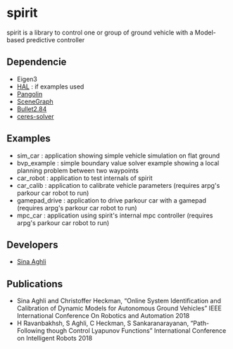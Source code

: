 # spirit
spirit is a library to control one or group of ground vehicle with a Model-based predictive controller

## Dependencie
- Eigen3
- [HAL](https://github.com/arpg/HAL) : if examples used
- [Pangolin](https://github.com/arpg/Pangolin)
- [SceneGraph](https://github.com/arpg/SceneGraph)
- [Bullet2.84](https://github.com/bulletphysics/bullet3/archive/2.84.zip)
- [ceres-solver](https://github.com/ceres-solver/ceres-solver)

## Examples
- sim_car : application showing simple vehicle simulation on flat ground
- bvp_example : simple boundary value solver example showing a local planning problem between two waypoints
- car_robot : application to test internals of spirit
- car_calib : application to calibrate vehicle parameters (requires arpg's parkour car robot to run)
-  gamepad_drive : application to drive parkour car with a gamepad (requires arpg's parkour car robot to run)
-  mpc_car : application using spirit's internal mpc controller (requires arpg's parkour car robot to run)

## Developers
- [Sina Aghli](https://github.com/sinaaghli)

## Publications
- Sina Aghli and Christoffer Heckman, “Online System Identification and Calibration of Dynamic Models for Autonomous Ground Vehicles” IEEE International Conference On Robotics and Automation 2018
- H Ravanbakhsh, S Aghli, C Heckman, S Sankaranarayanan, “Path-Following though Control Lyapunov Functions” International Conference on Intelligent Robots 2018

